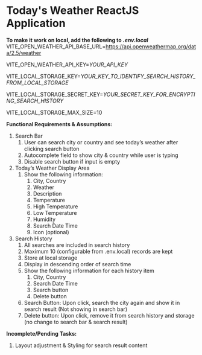 # Today's Weather ReactJS Application

**To make it work on local, add the following to *.env.local***
VITE_OPEN_WEATHER_API_BASE_URL=https://api.openweathermap.org/data/2.5/weather

VITE_OPEN_WEATHER_API_KEY=*YOUR_API_KEY*

VITE_LOCAL_STORAGE_KEY=*YOUR_KEY_TO_IDENTIFY_SEARCH_HISTORY_FROM_LOCAL_STORAGE*

VITE_LOCAL_STORAGE_SECRET_KEY=*YOUR_SECRET_KEY_FOR_ENCRYPTING_SEARCH_HISTORY* 

VITE_LOCAL_STORAGE_MAX_SIZE=10

**Functional Requirements & Assumptions:**

1. Search Bar
    1. User can search city or country and see today’s weather after clicking search button
    2. Autocomplete field to show city & country while user is typing
    3. Disable search button if input is empty
2. Today’s Weather Display Area
    1. Show the following information:
        1. City, Country
        2. Weather
        3. Description
        4. Temperature
        5. High Temperature
        6. Low Temperature
        7. Humidity
        8. Search Date Time
        9. Icon (optional)
3. Search History
    1. All searches are included in search history 
    2. Maximum 10 (configurable from .env.local) records are kept
    3. Store at local storage
    4. Display in descending order of search time
    5. Show the following information for each history item
        1. City, Country
        2. Search Date Time
        3. Search button
        4. Delete button
    6. Search Button: Upon click, search the city again and show it in search result (Not showing in search bar)
    7. Delete button: Upon click, remove it from search history and storage (no change to search bar & search result)

**Incomplete/Pending Tasks:**
1. Layout adjustment & Styling for search result content
